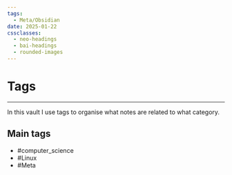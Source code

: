 ```yaml
---
tags:
  - Meta/Obsidian
date: 2025-01-22
cssclasses:
  - neo-headings
  - bai-headings
  - rounded-images
---
```

# Tags

***
In this vault I use tags to organise what notes are related to what category.

## Main tags 
- #computer_science 
- #Linux 
- #Meta 